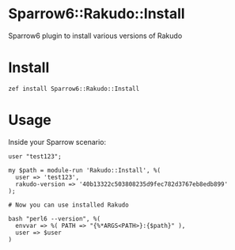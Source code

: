 # Sparrow6::Rakudo::Install

Sparrow6 plugin to install various versions of Rakudo

# Install

`zef install Sparrow6::Rakudo::Install`

# Usage

Inside your Sparrow scenario:

```
user "test123";

my $path = module-run 'Rakudo::Install', %(
  user => 'test123',
  rakudo-version => '40b13322c503808235d9fec782d3767eb8edb899'
);

# Now you can use installed Rakudo

bash "perl6 --version", %(
  envvar => %( PATH => "{%*ARGS<PATH>}:{$path}" ),
  user => $user 
)

```
